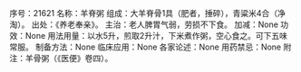 序号：21621
名称：羊脊粥
组成：大羊脊骨1具（肥者，捶碎），青粱米4合（净淘）。
出处：《养老奉亲》。
主治：老人脾胃气弱，劳损不下食。
加减：None
功效：None
用法用量：以水5升，煎取2升汁，下米煮作粥，空心食之。可下五味常服。
制备方法：None
临床应用：None
各家论述：None
用药禁忌：None
附注：羊骨粥（《医便》卷四）。
